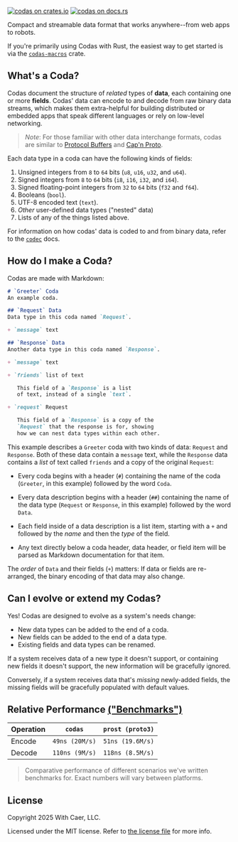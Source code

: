 [![`codas` on crates.io](https://img.shields.io/crates/v/codas)](https://crates.io/crates/codas)
[![`codas` on docs.rs](https://img.shields.io/docsrs/codas)](https://docs.rs/codas/)

Compact and streamable data format that
works anywhere--from web apps to robots.

If you're primarily using Codas with Rust, the easiest
way to get started is via the
[`codas-macros`](https://crates.io/crates/codas-macros) crate.

## What's a Coda?

Codas document the structure of _related_ types of
**data**, each containing one or more **fields**.
Codas' data can encode to and decode from raw binary
data streams, which makes them extra-helpful for
building distributed or embedded apps that speak
different languages or rely on low-level networking.

> _Note_: For those familiar with other data
> interchange formats, codas are similar to
> [Protocol Buffers](https://github.com/protocolbuffers/protobuf)
> and [Cap'n Proto](https://capnproto.org/).

Each data type in a coda can have the following
kinds of fields:

1. Unsigned integers from `8` to `64` bits
   (`u8`, `u16`, `u32`, and `u64`).
2. Signed integers from `8` to `64` bits
   (`i8`, `i16`, `i32`, and `i64`).
3. Signed floating-point integers from `32` to `64` bits
   (`f32` and `f64`).
4. Booleans (`bool`).
5. UTF-8 encoded text (`text`).
6. _Other_ user-defined data types ("nested" data)
7. Lists of any of the things listed above.

For information on how codas' data is coded to and
from binary data, refer to the [`codec`](https://docs.rs/codas/latest/codas/codec) docs.

## How do I make a Coda?

Codas are made with Markdown:

```markdown
# `Greeter` Coda
An example coda.

## `Request` Data
Data type in this coda named `Request`.

+ `message` text

## `Response` Data
Another data type in this coda named `Response`.

+ `message` text

+ `friends` list of text

   This field of a `Response` is a list
   of text, instead of a single `text`.

+ `request` Request

   This field of a `Response` is a copy of the
   `Request` that the response is for, showing
   how we can nest data types within each other.
```

This example describes a `Greeter` coda with two
kinds of data: `Request` and `Response`. Both of
these data contain a `message` text, while the
`Response` data contains a _list_ of text called
`friends` and a copy of the original `Request`:

- Every coda begins with a header (`#`) containing
the name of the coda (`Greeter`, in this example)
followed by the word `Coda`.

- Every data description begins with a header (`##`)
containing the name of the data type (`Request` or `Response`,
in this example) followed by the word `Data`.

- Each field inside of a data description is a list item,
starting with a `+` and followed by the _name_ and then
the _type_ of the field.

- Any text directly below a coda header, data header,
or field item will be parsed as Markdown documentation
for that item.

The _order_ of `Data` and their fields (`+`) matters: If
data or fields are re-arranged, the binary encoding of that
data may also change.

## Can I evolve or extend my Codas?

Yes! Codas are designed to evolve as a system's
needs change: 

- New data types can be added to the end of a coda.
- New fields can be added to the end of a data type.
- Existing fields and data types can be renamed.

If a system receives data of a new type it doesn't
support, or containing new fields it doesn't support,
the new information will be gracefully ignored.

Conversely, if a system receives data that's _missing_
newly-added fields, the missing fields will be gracefully
populated with default values.

## Relative Performance [("Benchmarks")](benches/codecs.rs)

Operation | `codas` | `prost (proto3)`
--|--|--
Encode | `49ns (20M/s)` | `51ns (19.6M/s)`
Decode | `110ns (9M/s)` | `118ns (8.5M/s)`

> Comparative performance of different scenarios we've written
> benchmarks for. Exact numbers will vary between platforms.

## License

Copyright 2025 With Caer, LLC.

Licensed under the MIT license. Refer to [the license file](../LICENSE.txt) for more info.